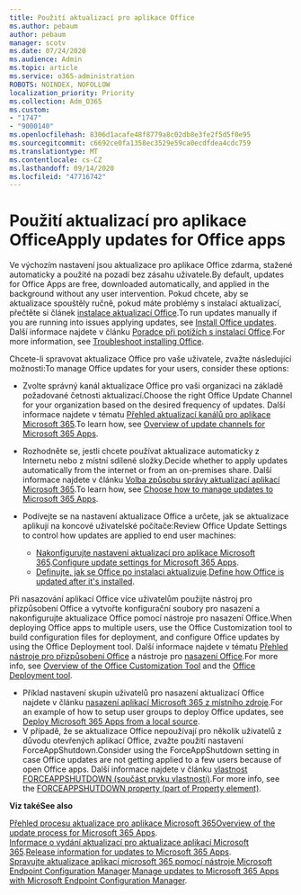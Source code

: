 ```yaml
---
title: Použití aktualizací pro aplikace Office
ms.author: pebaum
author: pebaum
manager: scotv
ms.date: 07/24/2020
ms.audience: Admin
ms.topic: article
ms.service: o365-administration
ROBOTS: NOINDEX, NOFOLLOW
localization_priority: Priority
ms.collection: Adm_O365
ms.custom:
- "1747"
- "9000140"
ms.openlocfilehash: 8306d1acafe48f8779a8c02db8e3fe2f5d5f0e95
ms.sourcegitcommit: c6692ce0fa1358ec3529e59ca0ecdfdea4cdc759
ms.translationtype: MT
ms.contentlocale: cs-CZ
ms.lasthandoff: 09/14/2020
ms.locfileid: "47716742"
---
```

# <a name="apply-updates-for-office-apps"></a><span data-ttu-id="5ab69-102">Použití aktualizací pro aplikace Office</span><span class="sxs-lookup"><span data-stu-id="5ab69-102">Apply updates for Office apps</span></span>

<span data-ttu-id="5ab69-103">Ve výchozím nastavení jsou aktualizace pro aplikace Office zdarma, stažené automaticky a použité na pozadí bez zásahu uživatele.</span><span class="sxs-lookup"><span data-stu-id="5ab69-103">By default, updates for Office Apps are free, downloaded automatically, and applied in the background without any user intervention.</span></span> <span data-ttu-id="5ab69-104">Pokud chcete, aby se aktualizace spouštěly ručně, pokud máte problémy s instalací aktualizací, přečtěte si článek [instalace aktualizací Office](https://support.office.com/article/install-office-updates-2ab296f3-7f03-43a2-8e50-46de917611c5).</span><span class="sxs-lookup"><span data-stu-id="5ab69-104">To run updates manually if you are running into issues applying updates, see [Install Office updates](https://support.office.com/article/install-office-updates-2ab296f3-7f03-43a2-8e50-46de917611c5).</span></span> <span data-ttu-id="5ab69-105">Další informace najdete v článku [Poradce při potížích s instalací Office](https://support.microsoft.com/office/troubleshoot-installing-office-35ff2def-e0b2-4dac-9784-4cf212c1f6c2?ui=en-us&rs=en-us&ad=us#O365Plans=signinorgid).</span><span class="sxs-lookup"><span data-stu-id="5ab69-105">For more information, see [Troubleshoot installing Office](https://support.microsoft.com/office/troubleshoot-installing-office-35ff2def-e0b2-4dac-9784-4cf212c1f6c2?ui=en-us&rs=en-us&ad=us#O365Plans=signinorgid).</span></span>

<span data-ttu-id="5ab69-106">Chcete-li spravovat aktualizace Office pro vaše uživatele, zvažte následující možnosti:</span><span class="sxs-lookup"><span data-stu-id="5ab69-106">To manage Office updates for your users, consider these options:</span></span>

- <span data-ttu-id="5ab69-107">Zvolte správný kanál aktualizace Office pro vaši organizaci na základě požadované četnosti aktualizací.</span><span class="sxs-lookup"><span data-stu-id="5ab69-107">Choose the right Office Update Channel for your organization based on the desired frequency of updates.</span></span> <span data-ttu-id="5ab69-108">Další informace najdete v tématu [Přehled aktualizací kanálů pro aplikace Microsoft 365](https://docs.microsoft.com/deployoffice/overview-of-update-channels-for-office-365-proplus).</span><span class="sxs-lookup"><span data-stu-id="5ab69-108">To learn how, see [Overview of update channels for Microsoft 365 Apps](https://docs.microsoft.com/deployoffice/overview-of-update-channels-for-office-365-proplus).</span></span>

- <span data-ttu-id="5ab69-109">Rozhodněte se, jestli chcete používat aktualizace automaticky z Internetu nebo z místní sdílené složky.</span><span class="sxs-lookup"><span data-stu-id="5ab69-109">Decide whether to apply updates automatically from the internet or from an on-premises share.</span></span> <span data-ttu-id="5ab69-110">Další informace najdete v článku [Volba způsobu správy aktualizací aplikací Microsoft 365](https://docs.microsoft.com/deployoffice/choose-how-to-manage-updates-to-office-365-proplus).</span><span class="sxs-lookup"><span data-stu-id="5ab69-110">To learn how, see [Choose how to manage updates to Microsoft 365 Apps](https://docs.microsoft.com/deployoffice/choose-how-to-manage-updates-to-office-365-proplus).</span></span>

- <span data-ttu-id="5ab69-111">Podívejte se na nastavení aktualizace Office a určete, jak se aktualizace aplikují na koncové uživatelské počítače:</span><span class="sxs-lookup"><span data-stu-id="5ab69-111">Review Office Update Settings to control how updates are applied to end user machines:</span></span>

    - <span data-ttu-id="5ab69-112">[Nakonfigurujte nastavení aktualizací pro aplikace Microsoft 365](https://docs.microsoft.com/deployoffice/configure-update-settings-for-office-365-proplus).</span><span class="sxs-lookup"><span data-stu-id="5ab69-112">[Configure update settings for Microsoft 365 Apps](https://docs.microsoft.com/deployoffice/configure-update-settings-for-office-365-proplus).</span></span>
    - <span data-ttu-id="5ab69-113">[Definujte, jak se Office po instalaci aktualizuje](https://docs.microsoft.com/deployoffice/configuration-options-for-the-office-2016-deployment-tool#updates-element).</span><span class="sxs-lookup"><span data-stu-id="5ab69-113">[Define how Office is updated after it's installed](https://docs.microsoft.com/deployoffice/configuration-options-for-the-office-2016-deployment-tool#updates-element).</span></span>

<span data-ttu-id="5ab69-114">Při nasazování aplikací Office více uživatelům použijte nástroj pro přizpůsobení Office a vytvořte konfigurační soubory pro nasazení a nakonfigurujte aktualizace Office pomocí nástroje pro nasazení Office.</span><span class="sxs-lookup"><span data-stu-id="5ab69-114">When deploying Office apps to multiple users, use the Office Customization tool to build configuration files for deployment, and configure Office updates by using the Office Deployment tool.</span></span> <span data-ttu-id="5ab69-115">Další informace najdete v tématu [Přehled nástroje pro přizpůsobení Office](https://docs.microsoft.com/DeployOffice/overview-of-the-office-customization-tool-for-click-to-run) a nástroje pro [nasazení Office](https://go.microsoft.com/fwlink/p/?LinkID=626065).</span><span class="sxs-lookup"><span data-stu-id="5ab69-115">For more info, see [Overview of the Office Customization Tool](https://docs.microsoft.com/DeployOffice/overview-of-the-office-customization-tool-for-click-to-run) and the [Office Deployment tool](https://go.microsoft.com/fwlink/p/?LinkID=626065).</span></span>

- <span data-ttu-id="5ab69-116">Příklad nastavení skupin uživatelů pro nasazení aktualizací Office najdete v článku [nasazení aplikací Microsoft 365 z místního zdroje](https://docs.microsoft.com/deployoffice/deploy-office-365-proplus-from-a-local-source).</span><span class="sxs-lookup"><span data-stu-id="5ab69-116">For an example of how to setup user groups to deploy Office updates, see [Deploy Microsoft 365 Apps from a local source](https://docs.microsoft.com/deployoffice/deploy-office-365-proplus-from-a-local-source).</span></span>
-   <span data-ttu-id="5ab69-117">V případě, že se aktualizace Office nepoužívají pro několik uživatelů z důvodu otevřených aplikací Office, zvažte použití nastavení ForceAppShutdown.</span><span class="sxs-lookup"><span data-stu-id="5ab69-117">Consider using the ForceAppShutdown setting in case Office updates are not getting applied to a few users because of open Office apps.</span></span> <span data-ttu-id="5ab69-118">Další informace najdete v článku [vlastnost FORCEAPPSHUTDOWN (součást prvku vlastnosti)](https://docs.microsoft.com/deployoffice/configuration-options-for-the-office-2016-deployment-tool#forceappshutdown-property-part-of-property-element).</span><span class="sxs-lookup"><span data-stu-id="5ab69-118">For more info, see the [FORCEAPPSHUTDOWN property (part of Property element)](https://docs.microsoft.com/deployoffice/configuration-options-for-the-office-2016-deployment-tool#forceappshutdown-property-part-of-property-element).</span></span> 

<span data-ttu-id="5ab69-119">**Viz také**</span><span class="sxs-lookup"><span data-stu-id="5ab69-119">**See also**</span></span>

<span data-ttu-id="5ab69-120">[Přehled procesu aktualizace pro aplikace Microsoft 365](https://docs.microsoft.com/deployoffice/overview-of-the-update-process-for-office-365-proplus)</span><span class="sxs-lookup"><span data-stu-id="5ab69-120">[Overview of the update process for Microsoft 365 Apps](https://docs.microsoft.com/deployoffice/overview-of-the-update-process-for-office-365-proplus).</span></span>  
<span data-ttu-id="5ab69-121">[Informace o vydání aktualizací pro aktualizace aplikací Microsoft 365](https://docs.microsoft.com/officeupdates/release-notes-office365-proplus).</span><span class="sxs-lookup"><span data-stu-id="5ab69-121">[Release information for updates to Microsoft 365 Apps](https://docs.microsoft.com/officeupdates/release-notes-office365-proplus).</span></span>  
<span data-ttu-id="5ab69-122">[Spravujte aktualizace aplikací microsoft 365 pomocí nástroje Microsoft Endpoint Configuration Manager](https://docs.microsoft.com/deployoffice/manage-updates-to-office-365-proplus-with-system-center-configuration-manager).</span><span class="sxs-lookup"><span data-stu-id="5ab69-122">[Manage updates to Microsoft 365 Apps with Microsoft Endpoint Configuration Manager](https://docs.microsoft.com/deployoffice/manage-updates-to-office-365-proplus-with-system-center-configuration-manager).</span></span>  
